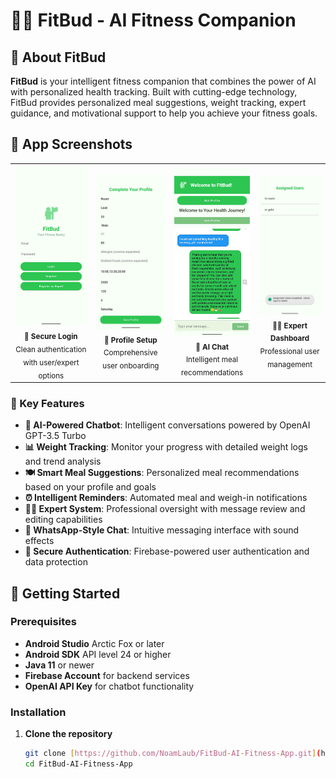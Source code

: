 # 🏋️‍♂️ FitBud - AI Fitness Companion



## 📱 About FitBud

**FitBud** is your intelligent fitness companion that combines the power of AI with personalized health tracking. Built with cutting-edge technology, FitBud provides personalized meal suggestions, weight tracking, expert guidance, and motivational support to help you achieve your fitness goals.

## 📸 App Screenshots

<div align="center">
  <table>
    <tr>
      <td align="center">
        <img src="screenshots/login_screen.png" width="200" alt="Login Screen"/>
        <br/>
        <sub><b>🔐 Secure Login</b></sub>
        <br/>
        <sub>Clean authentication with user/expert options</sub>
      </td>
      <td align="center">
        <img src="screenshots/profile_setup.png" width="200" alt="Profile Setup"/>
        <br/>
        <sub><b>👤 Profile Setup</b></sub>
        <br/>
        <sub>Comprehensive user onboarding</sub>
      </td>
      <td align="center">
        <img src="screenshots/ai_chat.png" width="200" alt="AI Chat Interface"/>
        <br/>
        <sub><b>🤖 AI Chat</b></sub>
        <br/>
        <sub>Intelligent meal recommendations</sub>
      </td>
      <td align="center">
        <img src="screenshots/expert_dashboard.png" width="200" alt="Expert Dashboard"/>
        <br/>
        <sub><b>👨‍⚕️ Expert Dashboard</b></sub>
        <br/>
        <sub>Professional user management</sub>
      </td>
    </tr>
  </table>
</div>

### 🌟 Key Features

- **🤖 AI-Powered Chatbot**: Intelligent conversations powered by OpenAI GPT-3.5 Turbo
- **📊 Weight Tracking**: Monitor your progress with detailed weight logs and trend analysis
- **🍽️ Smart Meal Suggestions**: Personalized meal recommendations based on your profile and goals
- **⏰ Intelligent Reminders**: Automated meal and weigh-in notifications
- **👨‍⚕️ Expert System**: Professional oversight with message review and editing capabilities
- **💬 WhatsApp-Style Chat**: Intuitive messaging interface with sound effects
- **🔐 Secure Authentication**: Firebase-powered user authentication and data protection

## 🚀 Getting Started

### Prerequisites

- **Android Studio** Arctic Fox or later
- **Android SDK** API level 24 or higher
- **Java 11** or newer
- **Firebase Account** for backend services
- **OpenAI API Key** for chatbot functionality

### Installation

1. **Clone the repository**
   ```bash
   git clone [https://github.com/NoamLaub/FitBud-AI-Fitness-App.git](https://github.com/NoamLaub/FitBud-AI-Fitness-App.git)
   cd FitBud-AI-Fitness-App
